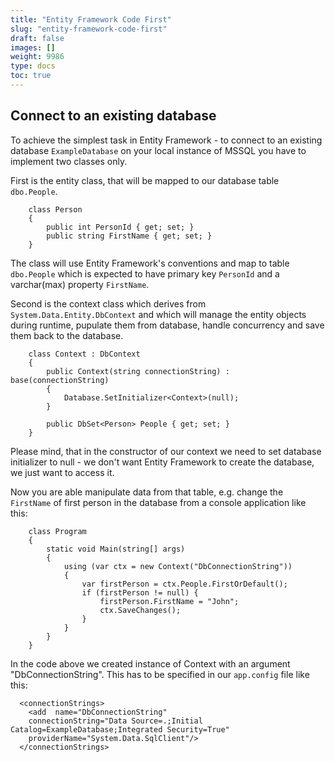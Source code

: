 ```yaml
---
title: "Entity Framework Code First"
slug: "entity-framework-code-first"
draft: false
images: []
weight: 9986
type: docs
toc: true
---
```


## Connect to an existing database
To achieve the simplest task in Entity Framework - to connect to an existing database `ExampleDatabase` on your local instance of MSSQL you have to implement two classes only. 

First is the entity class, that will be mapped to our database table `dbo.People`.
```
    class Person
    {
        public int PersonId { get; set; }
        public string FirstName { get; set; }
    }
```
The class will use Entity Framework's conventions and map to table `dbo.People` which is expected to have primary key `PersonId` and a varchar(max) property `FirstName`.

Second is the context class which derives from `System.Data.Entity.DbContext` and which will manage the entity objects during runtime, pupulate them from database, handle concurrency and save them back to the database.

```
    class Context : DbContext
    {
        public Context(string connectionString) : base(connectionString)
        {
            Database.SetInitializer<Context>(null);
        }

        public DbSet<Person> People { get; set; }
    }
```
Please mind, that in the constructor of our context we need to set database initializer to null - we don't want Entity Framework to create the database, we just want to access it.


Now you are able manipulate data from that table, e.g. change the `FirstName` of first person in the database from a console application like this:
```
    class Program
    {
        static void Main(string[] args)
        {
            using (var ctx = new Context("DbConnectionString"))
            {
                var firstPerson = ctx.People.FirstOrDefault();
                if (firstPerson != null) {
                    firstPerson.FirstName = "John";
                    ctx.SaveChanges();
                }
            }
        }
    }
```

In the code above we created instance of Context with an argument "DbConnectionString". This has to be specified in our `app.config` file like this:

```
  <connectionStrings>
    <add  name="DbConnectionString" 
    connectionString="Data Source=.;Initial Catalog=ExampleDatabase;Integrated Security=True" 
    providerName="System.Data.SqlClient"/>
  </connectionStrings>
```



